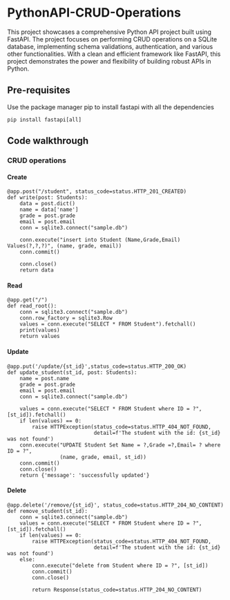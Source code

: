 # PythonAPI-CRUD-Operations
This project showcases a comprehensive Python API project built using FastAPI. The project focuses on performing CRUD operations on a SQLite database, implementing schema validations, authentication, and various other functionalities. With a clean and efficient framework like FastAPI, this project demonstrates the power and flexibility of building robust APIs in Python.

## Pre-requisites
Use the package manager pip to install fastapi with all the dependencies
```commandline
pip install fastapi[all]
```
## Code walkthrough
### CRUD operations
#### Create
```commandline
@app.post("/student", status_code=status.HTTP_201_CREATED)
def write(post: Students):
    data = post.dict()
    name = data['name']
    grade = post.grade
    email = post.email
    conn = sqlite3.connect("sample.db")

    conn.execute("insert into Student (Name,Grade,Email) Values(?,?,?)", (name, grade, email))
    conn.commit()

    conn.close()
    return data
```
#### Read
```commandline
@app.get("/")
def read_root():
    conn = sqlite3.connect("sample.db")
    conn.row_factory = sqlite3.Row
    values = conn.execute("SELECT * FROM Student").fetchall()
    print(values)
    return values
```
#### Update
```commandline
@app.put('/update/{st_id}',status_code=status.HTTP_200_OK)
def update_student(st_id, post: Students):
    name = post.name
    grade = post.grade
    email = post.email
    conn = sqlite3.connect("sample.db")

    values = conn.execute("SELECT * FROM Student where ID = ?", [st_id]).fetchall()
    if len(values) == 0:
        raise HTTPException(status_code=status.HTTP_404_NOT_FOUND,
                            detail=f'The student with the id: {st_id} was not found')
    conn.execute("UPDATE Student Set Name = ?,Grade =?,Email= ? where ID = ?",
                 (name, grade, email, st_id))
    conn.commit()
    conn.close()
    return {'message': 'successfully updated'}
```
#### Delete
```commandline
@app.delete('/remove/{st_id}', status_code=status.HTTP_204_NO_CONTENT)
def remove_student(st_id):
    conn = sqlite3.connect("sample.db")
    values = conn.execute("SELECT * FROM Student where ID = ?", [st_id]).fetchall()
    if len(values) == 0:
        raise HTTPException(status_code=status.HTTP_404_NOT_FOUND,
                            detail=f'The student with the id: {st_id} was not found')
    else:
        conn.execute("delete from Student where ID = ?", [st_id])
        conn.commit()
        conn.close()

        return Response(status_code=status.HTTP_204_NO_CONTENT)
```